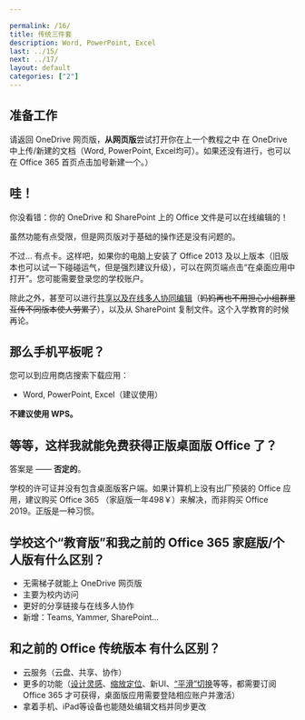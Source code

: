 ```yaml
---

permalink: /16/
title: 传统三件套
description: Word, PowerPoint, Excel
last: ../15/
next: ../17/
layout: default
categories: ["2"]
---
```

<!-- 本文主要讨论 PowerPoint, Excel, Word 在新环境下的适配问题。文件名有点难懂，抱歉。 -->

<script>
  document.addEventListener('DOMContentLoaded',function(){
    if (typeof(Storage) !== "undefined")
    {
      localStorage.setItem("step", "/16/");
    }
  });
</script>

## 准备工作

请返回 OneDrive 网页版，**从网页版**尝试打开你在上一个教程之中 在 OneDrive 中上传/新建的文档（Word, PowerPoint, Excel均可）。如果还没有进行，也可以在 Office 365 首页点击加号新建一个。）

## 哇！

你没看错：你的 OneDrive 和 SharePoint 上的 Office 文件是可以在线编辑的！

虽然功能有点受限，但是网页版对于基础的操作还是没有问题的。

不过... 有点卡。这样吧，如果你的电脑上安装了 Office 2013 及以上版本（旧版本也可以试一下碰碰运气，但是强烈建议升级），可以在网页端点击“在桌面应用中打开”。您可能需要登录您的学校账户。

除此之外，甚至可以进行[共享以及在线多人协同编辑](https://mp.weixin.qq.com/s/j9dvph-Jw_KYpdKWjkYKQg)（~~妈妈再也不用担心小组群里互传不同版本使人劳累了~~），以及从 SharePoint 复制文件。这个入学教育的时候再论。

## 那么手机平板呢？

您可以到应用商店搜索下载应用：

- Word, PowerPoint, Excel（建议使用）

**不建议使用 WPS。**

## 等等，这样我就能免费获得正版桌面版 Office 了？

答案是 —— **否定的**。

学校的许可证并没有包含桌面版客户端。如果计算机上没有出厂预装的 Office 应用，建议购买 Office 365 （家庭版一年498￥）来解决，而非购买 Office 2019。正版是一种习惯。

## 学校这个“教育版”和我之前的 Office 365 家庭版/个人版有什么区别？

- 无需梯子就能上 OneDrive 网页版
- 主要为校内访问
- 更好的分享链接与在线多人协作
- 新增：Teams, Yammer, SharePoint...

## 和之前的 Office 传统版本 有什么区别？

- 云服务（云盘、共享、协作）
- 更多的功能（[设计灵感](https://mp.weixin.qq.com/s/eTvLdC4l0ZrOveBg8CtIkw)、[缩放定位](https://mp.weixin.qq.com/s/3A_oEF3QAAw9P_ZLORAnGA)、新UI、[“平滑”切换](https://mp.weixin.qq.com/s/3IFhQccuNN89at2r7TpJOQ)等等，都需要订阅 Office 365 才可获得，桌面版应用需要登陆相应账户并激活）
- 拿着手机、iPad等设备也能随处编辑文档并同步更改
